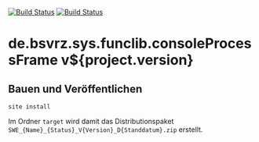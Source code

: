 [![Build Status](https://travis-ci.org/datenverteiler/de.bsvrz.sys.funclib.consoleProcessFrame.svg?branch=master)](https://travis-ci.org/datenverteiler/de.bsvrz.sys.funclib.consoleProcessFrame)
[![Build Status](https://api.bintray.com/packages/datenverteiler/maven/de.bsvrz.sys.funclib.consoleProcessFrame/images/download.svg)](https://bintray.com/datenverteiler/maven/de.bsvrz.sys.funclib.consoleProcessFrame)

de.bsvrz.sys.funclib.consoleProcessFrame v${project.version}
===============================================


Bauen und Veröffentlichen
-------------------------

    site install

Im Ordner `target` wird damit das Distributionspaket
`SWE_{Name}_{Status}_V{Version}_D{Standdatum}.zip` erstellt.
